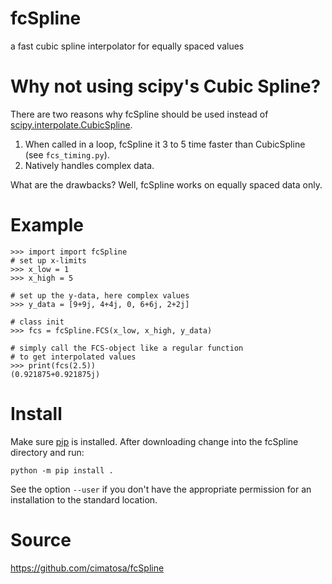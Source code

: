 # fcSpline
a fast cubic spline interpolator for equally spaced values

# Why not using scipy's Cubic Spline?

There are two reasons why fcSpline should be used instead 
of [scipy.interpolate.CubicSpline](https://docs.scipy.org/doc/scipy/reference/generated/scipy.interpolate.CubicSpline.html#scipy.interpolate.CubicSpline).

1) When called in a loop, fcSpline it 3 to 5 time faster than CubicSpline (see `fcs_timing.py`).
2) Natively handles complex data.

What are the drawbacks? Well, fcSpline works on equally spaced data only.

# Example

    >>> import import fcSpline
    # set up x-limits
    >>> x_low = 1
    >>> x_high = 5
    
    # set up the y-data, here complex values
    >>> y_data = [9+9j, 4+4j, 0, 6+6j, 2+2j]
 
    # class init
    >>> fcs = fcSpline.FCS(x_low, x_high, y_data)
    
    # simply call the FCS-object like a regular function
    # to get interpolated values
    >>> print(fcs(2.5))
    (0.921875+0.921875j)

# Install

Make sure [pip](https://pip.pypa.io/en/stable/installation/) is installed.
After downloading change into the fcSpline directory and run:

    python -m pip install .

See the option `--user` if you don't have the appropriate permission
for an installation to the standard location.

# Source

https://github.com/cimatosa/fcSpline

